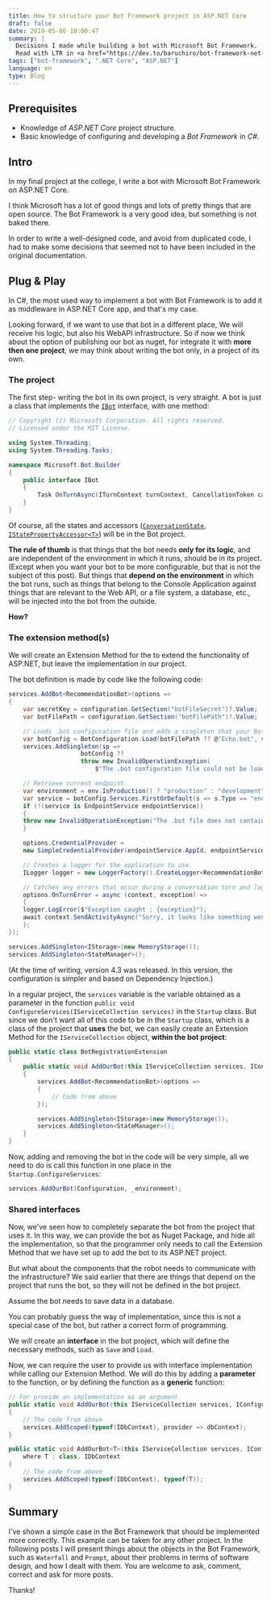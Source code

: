 ```yaml
---
title: How to structure your Bot Framework project in ASP.NET Core
draft: false
date: 2019-05-06 18:00:47
summary: |
  Decisions I made while building a bot with Microsoft Bot Framework.
  Read with LTR in <a href="https://dev.to/baruchiro/bot-framework-net-design-decisions-5gl1">Dev.to</a>
tags: ["bot-framework", ".NET Core", "ASP.NET"]
language: en
type: Blog
---
```


## Prerequisites

- Knowledge of _ASP.NET Core_ project structure.
- Basic knowledge of configuring and developing a _Bot Framework_ in _C#_.

## Intro

In my final project at the college, I write a bot with Microsoft Bot Framework on ASP.NET Core.

I think Microsoft has a lot of good things and lots of pretty things that are open source. The Bot Framework is a very good idea, but something is not baked there.

In order to write a well-designed code, and avoid from duplicated code, I had to make some decisions that seemed not to have been included in the original documentation.

## Plug & Play

In C#, the most used way to implement a bot with Bot Framework is to add it as middleware in ASP.NET Core app, and that's my case.

Looking forward, if we want to use that bot in a different place, We will receive his logic, but also his WebAPI infrastructure. So if now we think about the option of publishing our bot as nuget, for integrate it with **more then one project**, we may think about writing the bot only, in a project of its own.

### The project

The first step- writing the bot in its own project, is very straight. A bot is just a class that implements the [`IBot`](https://github.com/Microsoft/botbuilder-dotnet/blob/master/libraries/Microsoft.Bot.Builder/IBot.cs) interface, with one method:

```csharp
// Copyright (c) Microsoft Corporation. All rights reserved.
// Licensed under the MIT License.

using System.Threading;
using System.Threading.Tasks;

namespace Microsoft.Bot.Builder
{
    public interface IBot
    {
        Task OnTurnAsync(ITurnContext turnContext, CancellationToken cancellationToken = default(CancellationToken));
    }
}

```

Of course, all the states and accessors ([`ConversationState`](https://docs.microsoft.com/en-us/dotnet/api/microsoft.bot.builder.conversationstate), [`IStatePropertyAccessor<T>`](https://docs.microsoft.com/en-us/dotnet/api/microsoft.bot.builder.istatepropertyaccessor-1>)) will be in the Bot project.

**The rule of thumb** is that things that the bot needs **only for its logic**, and are independent of the environment in which it runs, should be in its project. (Except when you want your bot to be more configurable, but that is not the subject of this post). But things that **depend on the environment** in which the bot runs, such as things that belong to the Console Application against things that are relevant to the Web API, or a file system, a database, etc., will be injected into the bot from the outside.

**How?**

### The extension method(s)

We will create an Extension Method for the to extend the functionality of ASP.NET, but leave the implementation in our project.

The bot definition is made by code like the following code:

```csharp
services.AddBot<RecommendationBot>(options =>
{
    var secretKey = configuration.GetSection("botFileSecret")?.Value;
    var botFilePath = configuration.GetSection("botFilePath")?.Value;

    // Loads .bot configuration file and adds a singleton that your Bot can access through dependency injection.
    var botConfig = BotConfiguration.Load(botFilePath ?? @"Echo.bot", secretKey);
    services.AddSingleton(sp =>
                    botConfig ??
                    throw new InvalidOperationException(
                        $"The .bot configuration file could not be loaded. ({botFilePath ?? @"Echo.bot"})"));

    // Retrieve current endpoint.
    var environment = env.IsProduction() ? "production" : "development";
    var service = botConfig.Services.FirstOrDefault(s => s.Type == "endpoint" && s.Name == environment);
    if (!(service is EndpointService endpointService))
    {
    throw new InvalidOperationException("The .bot file does not contain an endpoint.");
    }

    options.CredentialProvider =
    new SimpleCredentialProvider(endpointService.AppId, endpointService.AppPassword);

    // Creates a logger for the application to use.
    ILogger logger = new LoggerFactory().CreateLogger<RecommendationBot>();

    // Catches any errors that occur during a conversation turn and logs them.
    options.OnTurnError = async (context, exception) =>
    {
    logger.LogError($"Exception caught : {exception}");
    await context.SendActivityAsync("Sorry, it looks like something went wrong.");
    };
});

services.AddSingleton<IStorage>(new MemoryStorage());
services.AddSingleton<StateManager>();
```

(At the time of writing, version 4.3 was released. In this version, the configuration is simpler and based on Dependency Injection.)

In a regular project, the `services` variable is the variable obtained as a parameter in the function `public void ConfigureServices(IServiceCollection services)` in the `Startup` class. But since we don't want all of this code to be in the `Startup` class, which is a class of the project that **uses** the bot, we can easily create an Extension Method for the `IServiceCollection` object, **within the bot project**:

```csharp
public static class BotRegistrationExtension
{
    public static void AddOurBot(this IServiceCollection services, IConfiguration configuration, IHostingEnvironment env)
    {
        services.AddBot<RecommendationBot>(options =>
        {
            // Code from above
        });

        services.AddSingleton<IStorage>(new MemoryStorage());
        services.AddSingleton<StateManager>();
    }
}
```

Now, adding and removing the bot in the code will be very simple, all we need to do is call this function in one place in the `Startup.ConfigureServices`:

```csharp
services.AddOurBot(Configuration, _environment);
```

### Shared interfaces

Now, we've seen how to completely separate the bot from the project that uses it. In this way, we can provide the bot as Nuget Package, and hide all the implementation, so that the programmer only needs to call the Extension Method that we have set up to add the bot to its ASP.NET project.

But what about the components that the robot needs to communicate with the infrastructure? We said earlier that there are things that depend on the project that runs the bot, so they will not be defined in the bot project.

Assume the bot needs to save data in a database.

You can probably guess the way of implementation, since this is not a special case of the bot, but rather a correct form of programming.

We will create an **interface** in the bot project, which will define the necessary methods, such as `Save` and `Load`.

Now, we can require the user to provide us with interface implementation while calling our Extension Method. We will do this by adding a **parameter** to the function, or by defining the function as a **generic** function:

```csharp
// For provide an implementation as an argument
public static void AddOurBot(this IServiceCollection services, IConfiguration configuration, IHostingEnvironment env, IDbContext dbContext)
{
    // The code from above
    services.AddScoped(typeof(IDbContext), provider => dbContext);
}

public static void AddOurBot<T>(this IServiceCollection services, IConfiguration configuration, IHostingEnvironment env)
    where T : class, IDbContext
{
    // The code from above
    services.AddScoped(typeof(IDbContext), typeof(T));
}
```

## Summary

I've shown a simple case in the Bot Framework that should be implemented more correctly.
This example can be taken for any other project.
In the following posts I will present things about the objects in the Bot Framework, such as `Waterfall` and `Prompt`, about their problems in terms of software design, and how I dealt with them.
You are welcome to ask, comment, correct and ask for more posts.

Thanks!
